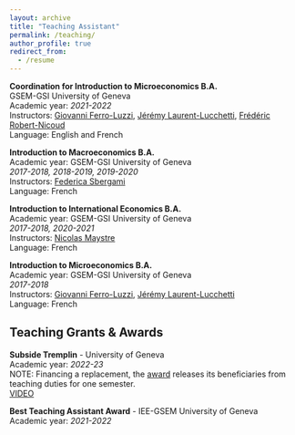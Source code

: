 ```yaml
---
layout: archive
title: "Teaching Assistant"
permalink: /teaching/
author_profile: true
redirect_from:
  - /resume
---
```


**Coordination for Introduction to Microeconomics B.A.** <br />
GSEM-GSI University of Geneva <br />
Academic year: *2021-2022* <br />
Instructors: [Giovanni Ferro-Luzzi](https://www.unige.ch/gsem/fr/recherche/corps-professoral/tous/giovanni-ferro-luzzi/), [Jérémy Laurent-Lucchetti](https://sites.google.com/site/jeremylaurentlucchetti/), [Frédéric Robert-Nicoud](https://frobertnicoud.weebly.com/) <br />
Language: English and French

**Introduction to Macroeconomics B.A.** <br />
Academic year: GSEM-GSI University of Geneva <br />
*2017-2018, 2018-2019, 2019-2020* <br />
Instructors: [Federica Sbergami](https://www.unige.ch/gsem/en/research/faculty/all/federica-sbergami) <br />
Language: French

**Introduction to International Economics B.A.** <br />
Academic year: GSEM-GSI University of Geneva <br />
*2017-2018, 2020-2021* <br />
Instructors: [Nicolas Maystre](https://nicolas.maystre.ch/welcome-on-nicolas-maystres-webpage/personal-details) <br />
Language: French

**Introduction to Microeconomics B.A.** <br />
Academic year: GSEM-GSI University of Geneva <br />
*2017-2018* <br />
Instructors: [Giovanni Ferro-Luzzi](https://www.unige.ch/gsem/fr/recherche/corps-professoral/tous/giovanni-ferro-luzzi/), [Jérémy Laurent-Lucchetti](https://sites.google.com/site/jeremylaurentlucchetti/) <br />
Language: French

## Teaching Grants & Awards
**Subside Tremplin** - University of Geneva <br />
Academic year: *2022-23* <br />
NOTE: Financing a replacement, the [award](https://www.unige.ch/rectorat/egalite/evenement/actualites/subside-tremplin/) releases its beneficiaries from teaching duties for one semester. <br />
[VIDEO](https://mediaserver.unige.ch/play/176648)

**Best Teaching Assistant Award** - IEE-GSEM University of Geneva <br />
Academic year: *2021-2022*
